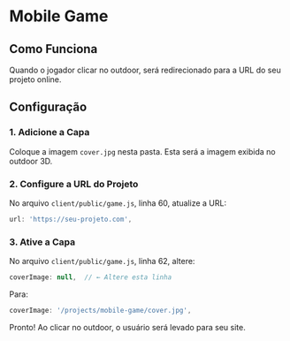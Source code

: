 # Mobile Game

## Como Funciona

Quando o jogador clicar no outdoor, será redirecionado para a URL do seu projeto online.

## Configuração

### 1. Adicione a Capa
Coloque a imagem `cover.jpg` nesta pasta. Esta será a imagem exibida no outdoor 3D.

### 2. Configure a URL do Projeto
No arquivo `client/public/game.js`, linha 60, atualize a URL:
```javascript
url: 'https://seu-projeto.com',
```

### 3. Ative a Capa
No arquivo `client/public/game.js`, linha 62, altere:
```javascript
coverImage: null,  // ← Altere esta linha
```
Para:
```javascript
coverImage: '/projects/mobile-game/cover.jpg',
```

Pronto! Ao clicar no outdoor, o usuário será levado para seu site.
